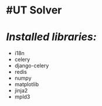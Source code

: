 #UT Solver
=========

*Installed libraries:*
==================================================
 - i18n
 - celery
 - django-celery
 - redis
 - numpy
 - matplotlib
 - jinja2
 - mpld3
